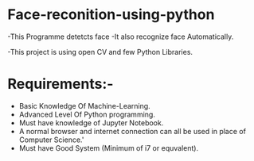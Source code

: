 # Face-reconition-using-python
-This Programme detetcts face
-It also recognize face Automatically.

-This project is using open CV and few Python Libraries.
 # Requirements:-
 - Basic Knowledge Of Machine-Learning.
 - Advanced Level Of Python programming.
 - Must have knowledge of Jupyter Notebook.
 - A normal browser and internet connection can all be used in place of Computer Science.'
 - Must have Good System (Minimum of i7 or equvalent).
